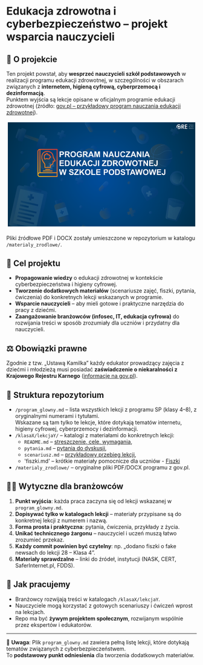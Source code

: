 # Edukacja zdrowotna i cyberbezpieczeństwo – projekt wsparcia nauczycieli

## 📌 O projekcie
Ten projekt powstał, aby **wesprzeć nauczycieli szkół podstawowych** w realizacji programu edukacji zdrowotnej, w szczególności w obszarach związanych z **internetem, higieną cyfrową, cyberprzemocą i dezinformacją**.  
Punktem wyjścia są lekcje opisane w oficjalnym programie edukacji zdrowotnej (źródło: [gov.pl – przykładowy program nauczania edukacji zdrowotnej](https://www.gov.pl/web/edukacja/przykladowy-program-nauczania-edukacji-zdrowotnej)).

![Edukacja zdrowotna i cyberbezpieczeństwo](edukacja-cyber.png)

Pliki źródłowe PDF i DOCX zostały umieszczone w repozytorium w katalogu `/materialy_zrodlowe/`.

## 🎯 Cel projektu
- **Propagowanie wiedzy** o edukacji zdrowotnej w kontekście cyberbezpieczeństwa i higieny cyfrowej.  
- **Tworzenie dodatkowych materiałów** (scenariusze zajęć, fiszki, pytania, ćwiczenia) do konkretnych lekcji wskazanych w programie.  
- **Wsparcie nauczycieli** – aby mieli gotowe i praktyczne narzędzia do pracy z dziećmi.  
- **Zaangażowanie branżowców (infosec, IT, edukacja cyfrowa)** do rozwijania treści w sposób zrozumiały dla uczniów i przydatny dla nauczycieli.  

## ⚖️ Obowiązki prawne  
Zgodnie z tzw. „Ustawą Kamilka” każdy edukator prowadzący zajęcia z dziećmi i młodzieżą musi posiadać **zaświadczenie o niekaralności z Krajowego Rejestru Karnego** ([informacje na gov.pl](https://www.gov.pl/web/krajowy-rejestr-karny/ustawa-kamilka-uzyskiwanie-zaswiadczen-o-niekaralnosci)).


## 📂 Struktura repozytorium
- `/program_glowny.md` – lista wszystkich lekcji z programu SP (klasy 4–8), z oryginalnymi numerami i tytułami.  
  Wskazane są tam tylko te lekcje, które dotykają tematów internetu, higieny cyfrowej, cyberprzemocy i dezinformacji.  
- `/klasaX/lekcjaY/` – katalogi z materiałami do konkretnych lekcji:  
  - `README.md` – [streszczenie, cele, wymagania](README.md),  
  - `pytania.md` – [pytania do dyskusji](pytania.md),  
  - `scenariusz.md` – [przykładowy przebieg lekcji](scenariusz.md),  
  - 'fiszki.md' – krótkie materiały pomocnicze dla uczniów - [Fiszki](fiszki.md)  
- `/materialy_zrodlowe/` – oryginalne pliki PDF/DOCX programu z gov.pl.

## 👩‍💻 Wytyczne dla branżowców
1. **Punkt wyjścia**: każda praca zaczyna się od lekcji wskazanej w `program_glowny.md`.  
2. **Dopisywać tylko w katalogach lekcji** – materiały przypisane są do konkretnej lekcji z numerem i nazwą.  
3. **Forma prosta i praktyczna**: pytania, ćwiczenia, przykłady z życia.  
4. **Unikać technicznego żargonu** – nauczyciel i uczeń muszą łatwo zrozumieć przekaz.  
5. **Każdy commit powinien być czytelny**: np. „dodano fiszki o fake newsach do lekcji 28 – Klasa 4”.  
6. **Materiały sprawdzalne** – linki do źródeł, instytucji (NASK, CERT, SaferInternet.pl, FDDS).  

## 🤝 Jak pracujemy
- Branżowcy rozwijają treści w katalogach `/klasaX/lekcjaY`.  
- Nauczyciele mogą korzystać z gotowych scenariuszy i ćwiczeń wprost na lekcjach.  
- Repo ma być **żywym projektem społecznym**, rozwijanym wspólnie przez ekspertów i edukatorów.  

---

📄 **Uwaga**: Plik `program_glowny.md` zawiera pełną listę lekcji, które dotykają tematów związanych z cyberbezpieczeństwem.  
To **podstawowy punkt odniesienia** dla tworzenia dodatkowych materiałów.
